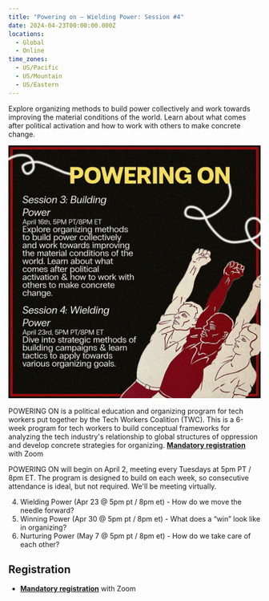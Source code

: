 ```yaml
---
title: "Powering on – Wielding Power: Session #4"
date: 2024-04-23T00:00:00.000Z
locations:
  - Global
  - Online
time_zones:
  - US/Pacific
  - US/Mountain
  - US/Eastern
---
```

Explore organizing methods to build power collectively and work towards improving the material conditions of the world. Learn about what comes after political activation and how to work with others to make concrete change.

![Session #4 Wielding Power](/assets/img/powering_on_3_4.jpeg)

POWERING ON is a political education and organizing program for tech workers put together by the Tech Workers Coalition (TWC). This is a 6-week program for tech workers to build conceptual frameworks for analyzing the tech industry's relationship to global structures of oppression and develop concrete strategies for organizing. **[Mandatory registration](https://us02web.zoom.us/meeting/register/tZYtde6prT0rGNbOZnxc-BbL9AsZtVdYgOl1)** with Zoom

POWERING ON will begin on April 2, meeting every Tuesdays at 5pm PT / 8pm ET. The program is designed to build on each week, so consecutive attendance is ideal, but not required. We'll be meeting virtually.

4. Wielding Power (Apr 23 @ 5pm pt / 8pm et) -  How do we move the needle forward?     
5. Winning Power (Apr 30 @ 5pm pt / 8pm et) - What does a “win” look like in organizing?    
6. Nurturing Power (May 7 @ 5pm pt / 8pm et) - How do we take care of each other?

## Registration

* **[Mandatory registration](https://us02web.zoom.us/meeting/register/tZYtde6prT0rGNbOZnxc-BbL9AsZtVdYgOl1)** with Zoom
